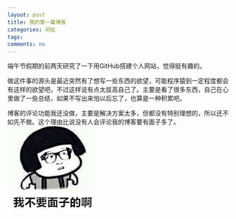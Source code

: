 ```yaml
---
layout: post
title: 我的第一篇博客
categories: 闲扯
tags: 
comments: no
---
```



端午节假期的前两天研究了一下用GitHub搭建个人网站，觉得挺有趣的。

做这件事的源头是最近突然有了想写一些东西的欲望，可能程序猿到一定程度都会有这样的欲望吧，不过这样说有点太拔高自己了。主要是看了很多东西，自己在心里做了一些总结，如果不写出来怕以后忘了，也算是一种积累吧。

博客的评论功能我还没做，主要是解决方案太多，但都没有特别理想的，所以还不如先不做。这个理由比说没有人会评论我的博客要有面子多了。
![我不要面子的啊](/media/images/myFirstBlog/w-b-y-m-z-d-a.jpg)
